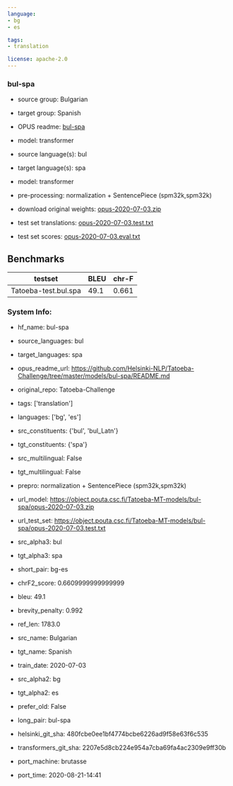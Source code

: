 ```yaml
---
language: 
- bg
- es

tags:
- translation

license: apache-2.0
---
```


### bul-spa

* source group: Bulgarian 
* target group: Spanish 
*  OPUS readme: [bul-spa](https://github.com/Helsinki-NLP/Tatoeba-Challenge/tree/master/models/bul-spa/README.md)

*  model: transformer
* source language(s): bul
* target language(s): spa
* model: transformer
* pre-processing: normalization + SentencePiece (spm32k,spm32k)
* download original weights: [opus-2020-07-03.zip](https://object.pouta.csc.fi/Tatoeba-MT-models/bul-spa/opus-2020-07-03.zip)
* test set translations: [opus-2020-07-03.test.txt](https://object.pouta.csc.fi/Tatoeba-MT-models/bul-spa/opus-2020-07-03.test.txt)
* test set scores: [opus-2020-07-03.eval.txt](https://object.pouta.csc.fi/Tatoeba-MT-models/bul-spa/opus-2020-07-03.eval.txt)

## Benchmarks

| testset               | BLEU  | chr-F |
|-----------------------|-------|-------|
| Tatoeba-test.bul.spa 	| 49.1 	| 0.661 |


### System Info: 
- hf_name: bul-spa

- source_languages: bul

- target_languages: spa

- opus_readme_url: https://github.com/Helsinki-NLP/Tatoeba-Challenge/tree/master/models/bul-spa/README.md

- original_repo: Tatoeba-Challenge

- tags: ['translation']

- languages: ['bg', 'es']

- src_constituents: {'bul', 'bul_Latn'}

- tgt_constituents: {'spa'}

- src_multilingual: False

- tgt_multilingual: False

- prepro:  normalization + SentencePiece (spm32k,spm32k)

- url_model: https://object.pouta.csc.fi/Tatoeba-MT-models/bul-spa/opus-2020-07-03.zip

- url_test_set: https://object.pouta.csc.fi/Tatoeba-MT-models/bul-spa/opus-2020-07-03.test.txt

- src_alpha3: bul

- tgt_alpha3: spa

- short_pair: bg-es

- chrF2_score: 0.6609999999999999

- bleu: 49.1

- brevity_penalty: 0.992

- ref_len: 1783.0

- src_name: Bulgarian

- tgt_name: Spanish

- train_date: 2020-07-03

- src_alpha2: bg

- tgt_alpha2: es

- prefer_old: False

- long_pair: bul-spa

- helsinki_git_sha: 480fcbe0ee1bf4774bcbe6226ad9f58e63f6c535

- transformers_git_sha: 2207e5d8cb224e954a7cba69fa4ac2309e9ff30b

- port_machine: brutasse

- port_time: 2020-08-21-14:41
